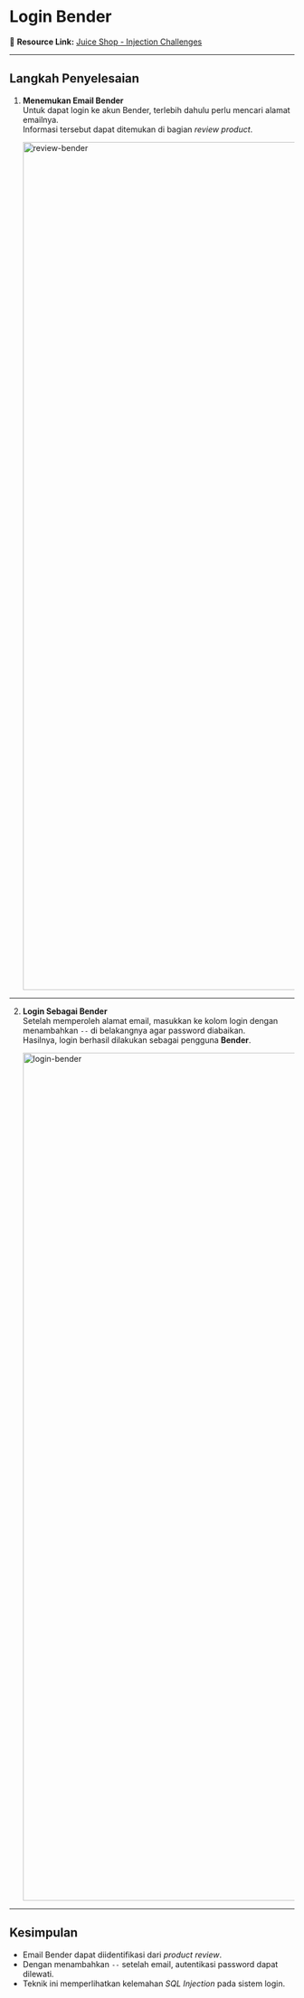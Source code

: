 # Login Bender

🔗 **Resource Link:** [Juice Shop - Injection Challenges](https://juice-shop.herokuapp.com/#/score-board?categories=Injection&showDisabledChallenges=false)

---

## Langkah Penyelesaian

1. **Menemukan Email Bender**  
   Untuk dapat login ke akun Bender, terlebih dahulu perlu mencari alamat emailnya.  
   Informasi tersebut dapat ditemukan di bagian *review product*.  

   <img width="1500" alt="review-bender" src="https://github.com/user-attachments/assets/4332b42e-e3c4-4c8b-ae12-2c356d35ce54">

---

2. **Login Sebagai Bender**  
   Setelah memperoleh alamat email, masukkan ke kolom login dengan menambahkan `--` di belakangnya agar password diabaikan.  
   Hasilnya, login berhasil dilakukan sebagai pengguna **Bender**.  

   <img width="1500" alt="login-bender" src="https://github.com/user-attachments/assets/ab4b6ab0-a9c0-496f-89c2-cebf539e6a2f">

---

## Kesimpulan
- Email Bender dapat diidentifikasi dari *product review*.  
- Dengan menambahkan `--` setelah email, autentikasi password dapat dilewati.  
- Teknik ini memperlihatkan kelemahan *SQL Injection* pada sistem login.  
